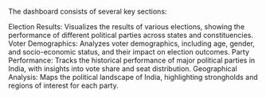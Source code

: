 The dashboard consists of several key sections:

Election Results: Visualizes the results of various elections, showing the performance of different political parties across states and constituencies.
Voter Demographics: Analyzes voter demographics, including age, gender, and socio-economic status, and their impact on election outcomes.
Party Performance: Tracks the historical performance of major political parties in India, with insights into vote share and seat distribution.
Geographical Analysis: Maps the political landscape of India, highlighting strongholds and regions of interest for each party.
